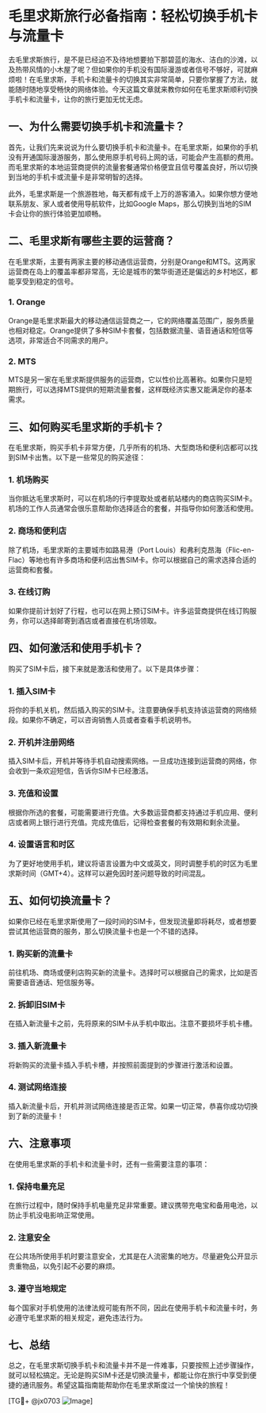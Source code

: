 # 毛里求斯旅行必备指南：轻松切换手机卡与流量卡

去毛里求斯旅行，是不是已经迫不及待地想要拍下那碧蓝的海水、洁白的沙滩，以及热带风情的小木屋了呢？但如果你的手机没有国际漫游或者信号不够好，可就麻烦啦！在毛里求斯，手机卡和流量卡的切换其实非常简单，只要你掌握了方法，就能随时随地享受畅快的网络体验。今天这篇文章就来教你如何在毛里求斯顺利切换手机卡和流量卡，让你的旅行更加无忧无虑。

## 一、为什么需要切换手机卡和流量卡？

首先，让我们先来说说为什么要切换手机卡和流量卡。在毛里求斯，如果你的手机没有开通国际漫游服务，那么使用原手机号码上网的话，可能会产生高额的费用。而毛里求斯的本地运营商提供的流量套餐通常价格便宜且信号覆盖良好，所以切换到当地的手机卡或流量卡是非常明智的选择。

此外，毛里求斯是一个旅游胜地，每天都有成千上万的游客涌入。如果你想方便地联系朋友、家人或者使用导航软件，比如Google Maps，那么切换到当地的SIM卡会让你的旅行体验更加顺畅。

## 二、毛里求斯有哪些主要的运营商？

在毛里求斯，主要有两家主要的移动通信运营商，分别是Orange和MTS。这两家运营商在岛上的覆盖率都非常高，无论是城市的繁华街道还是偏远的乡村地区，都能享受到稳定的信号。

### 1. Orange
Orange是毛里求斯最大的移动通信运营商之一，它的网络覆盖范围广，服务质量也相对稳定。Orange提供了多种SIM卡套餐，包括数据流量、语音通话和短信等选项，非常适合不同需求的用户。

### 2. MTS
MTS是另一家在毛里求斯提供服务的运营商，它以性价比高著称。如果你只是短期旅行，可以选择MTS提供的短期流量套餐，这样既经济实惠又能满足你的基本需求。

## 三、如何购买毛里求斯的手机卡？

在毛里求斯，购买手机卡非常方便，几乎所有的机场、大型商场和便利店都可以找到SIM卡出售。以下是一些常见的购买途径：

### 1. 机场购买
当你抵达毛里求斯时，可以在机场的行李提取处或者航站楼内的商店购买SIM卡。机场的工作人员通常会很乐意帮助你选择适合的套餐，并指导你如何激活和使用。

### 2. 商场和便利店
除了机场，毛里求斯的主要城市如路易港（Port Louis）和弗利克昂海（Flic-en-Flac）等地也有许多商场和便利店出售SIM卡。你可以根据自己的需求选择合适的运营商和套餐。

### 3. 在线订购
如果你提前计划好了行程，也可以在网上预订SIM卡。许多运营商提供在线订购服务，你可以选择邮寄到酒店或者直接在机场领取。

## 四、如何激活和使用手机卡？

购买了SIM卡后，接下来就是激活和使用了。以下是具体步骤：

### 1. 插入SIM卡
将你的手机关机，然后插入购买的SIM卡。注意要确保手机支持该运营商的网络频段。如果你不确定，可以咨询销售人员或者查看手机说明书。

### 2. 开机并注册网络
插入SIM卡后，开机并等待手机自动搜索网络。一旦成功连接到运营商的网络，你会收到一条欢迎短信，告诉你SIM卡已经激活。

### 3. 充值和设置
根据你所选的套餐，可能需要进行充值。大多数运营商都支持通过手机应用、便利店或者网上银行进行充值。完成充值后，记得检查套餐的有效期和剩余流量。

### 4. 设置语言和时区
为了更好地使用手机，建议将语言设置为中文或英文，同时调整手机的时区为毛里求斯时间（GMT+4）。这样可以避免因时差问题导致的时间混乱。

## 五、如何切换流量卡？

如果你已经在毛里求斯使用了一段时间的SIM卡，但发现流量即将耗尽，或者想要尝试其他运营商的服务，那么切换流量卡也是一个不错的选择。

### 1. 购买新的流量卡
前往机场、商场或便利店购买新的流量卡。选择时可以根据自己的需求，比如是否需要语音通话、短信服务等。

### 2. 拆卸旧SIM卡
在插入新流量卡之前，先将原来的SIM卡从手机中取出。注意不要损坏手机卡槽。

### 3. 插入新流量卡
将新购买的流量卡插入手机卡槽，并按照前面提到的步骤进行激活和设置。

### 4. 测试网络连接
插入新流量卡后，开机并测试网络连接是否正常。如果一切正常，恭喜你成功切换到了新的流量卡！

## 六、注意事项

在使用毛里求斯的手机卡和流量卡时，还有一些需要注意的事项：

### 1. 保持电量充足
在旅行过程中，随时保持手机电量充足非常重要。建议携带充电宝和备用电池，以防止手机没电影响正常使用。

### 2. 注意安全
在公共场所使用手机时要注意安全，尤其是在人流密集的地方。尽量避免公开显示贵重物品，以免引起不必要的麻烦。

### 3. 遵守当地规定
每个国家对手机使用的法律法规可能有所不同，因此在使用手机卡和流量卡时，务必遵守毛里求斯的相关规定，避免违法行为。

## 七、总结

总之，在毛里求斯切换手机卡和流量卡并不是一件难事，只要按照上述步骤操作，就可以轻松搞定。无论是购买SIM卡还是切换流量卡，都能让你在旅行中享受到便捷的通讯服务。希望这篇指南能帮助你在毛里求斯度过一个愉快的旅程！

[TG💪+ @jx0703 ![Image](https://github.com/user-attachments/assets/dbca1d08-cadb-493c-b0ec-ad6f7a83f270)]